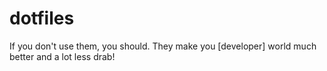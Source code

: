 <h1>dotfiles</h1>

If you don't use them, you should. They make you [developer] world much better and a lot less drab!
